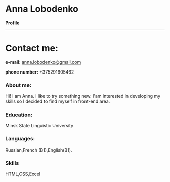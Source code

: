Anna Lobodenko
============

**Profile**
-------------------     ----------------------------
**Contact me:**
============
**e-mail:** anna.lobodenko@gmail.com  

**phone number:** +375291605462  
### About me:
Hi! I am Anna. I like to try something new. I'am interested in developing my skills so I decided to find myself in front-end area.
### Education:
Minsk State Linguistic University
### Languages:
Russian,French (B1),English(B1).
### Skills
HTML,CSS,Excel



 




